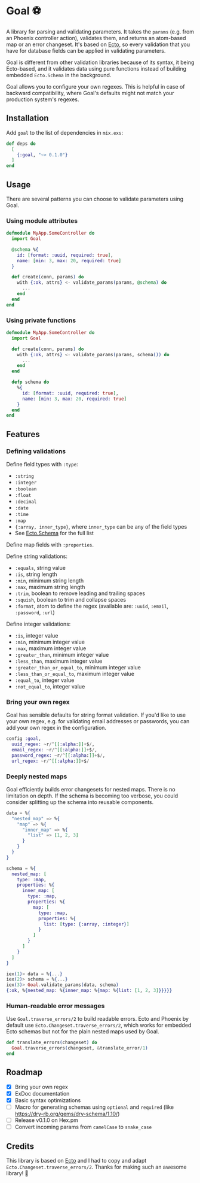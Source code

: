 # Goal ⚽

A library for parsing and validating parameters. It takes the `params` (e.g. from an Phoenix controller action), validates them, and returns an atom-based map or an error changeset. It's based on [Ecto](https://github.com/elixir-ecto/ecto), so every validation that you have for database fields can be applied in validating parameters.

Goal is different from other validation libraries because of its syntax, it being Ecto-based, and it validates data using pure functions instead of building embedded `Ecto.Schema` in the background.

Goal allows you to configure your own regexes. This is helpful in case of backward compatibility, where Goal's defaults might not match your production system's regexes.

## Installation

Add `goal` to the list of dependencies in `mix.exs`:

```elixir
def deps do
  [
    {:goal, "~> 0.1.0"}
  ]
end
```

## Usage

There are several patterns you can choose to validate parameters using Goal.

### Using module attributes

```elixir
defmodule MyApp.SomeController do
  import Goal

  @schema %{
    id: [format: :uuid, required: true],
    name: [min: 3, max: 20, required: true]
  }

  def create(conn, params) do
    with {:ok, attrs} <- validate_params(params, @schema) do
      ...
    end
  end
end
```

### Using private functions

```elixir
defmodule MyApp.SomeController do
  import Goal

  def create(conn, params) do
    with {:ok, attrs} <- validate_params(params, schema()) do
      ...
    end
  end

  defp schema do
    %{
      id: [format: :uuid, required: true],
      name: [min: 3, max: 20, required: true]
    }
  end
end
```

## Features

### Defining validations

Define field types with `:type`:

- `:string`
- `:integer`
- `:boolean`
- `:float`
- `:decimal`
- `:date`
- `:time`
- `:map`
- `{:array, inner_type}`, where `inner_type` can be any of the field types
- See [Ecto.Schema](https://hexdocs.pm/ecto/Ecto.Schema.html#module-primitive-types) for the full list

Define map fields with `:properties`.

Define string validations:

- `:equals`, string value
- `:is`, string length
- `:min`, minimum string length
- `:max`, maximum string length
- `:trim`, boolean to remove leading and trailing spaces
- `:squish`, boolean to trim and collapse spaces
- `:format`, atom to define the regex (available are: `:uuid`, `:email`, `:password`, `:url`)

Define integer validations:

- `:is`, integer value
- `:min`, minimum integer value
- `:max`, maximum integer value
- `:greater_than`, minimum integer value
- `:less_than`, maximum integer value
- `:greater_than_or_equal_to`, minimum integer value
- `:less_than_or_equal_to`, maximum integer value
- `:equal_to`, integer value
- `:not_equal_to`, integer value

### Bring your own regex

Goal has sensible defaults for string format validation. If you'd like to use your own regex, e.g. for validating email addresses or passwords, you can add your own regex in the configuration.

```elixir
config :goal,
  uuid_regex: ~r/^[[:alpha:]]+$/,
  email_regex: ~r/^[[:alpha:]]+$/,
  password_regex: ~r/^[[:alpha:]]+$/,
  url_regex: ~r/^[[:alpha:]]+$/
```

### Deeply nested maps

Goal efficiently builds error changesets for nested maps. There is no limitation on depth. If the schema is becoming too verbose, you could consider splitting up the schema into reusable components.

```elixir
data = %{
  "nested_map" => %{
    "map" => %{
      "inner_map" => %{
        "list" => [1, 2, 3]
      }
    }
  }
}

schema = %{
  nested_map: [
    type: :map,
    properties: %{
      inner_map: [
        type: :map,
        properties: %{
          map: [
            type: :map,
            properties: %{
              list: [type: {:array, :integer}]
            }
          ]
        }
      ]
    }
  ]
}

iex(1)> data = %{...}
iex(2)> schema = %{...}
iex(3)> Goal.validate_params(data, schema)
{:ok, %{nested_map: %{inner_map: %{map: %{list: [1, 2, 3]}}}}}
```

### Human-readable error messages

Use `Goal.traverse_errors/2` to build readable errors. Ecto and Phoenix by default use `Ecto.Changeset.traverse_errors/2`, which works for embedded Ecto schemas but not for the plain nested maps used by Goal.

```elixir
def translate_errors(changeset) do
  Goal.traverse_errors(changeset, &translate_error/1)
end
```

## Roadmap

- [x] Bring your own regex
- [x] ExDoc documentation
- [x] Basic syntax optimizations
- [ ] Macro for generating schemas using `optional` and `required` (like https://dry-rb.org/gems/dry-schema/1.10/)
- [ ] Release v0.1.0 on Hex.pm
- [ ] Convert incoming params from `camelCase` to `snake_case`

## Credits

This library is based on [Ecto](https://github.com/elixir-ecto/ecto) and I had to copy and adapt `Ecto.Changeset.traverse_errors/2`. Thanks for making such an awesome library! 🙇
